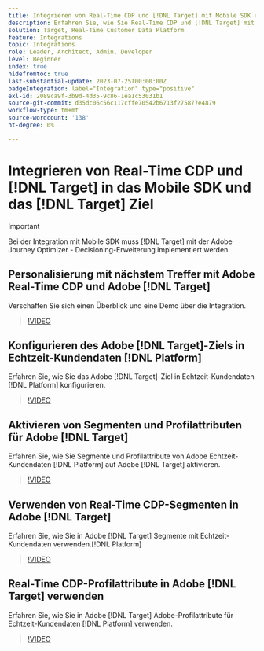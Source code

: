 ```yaml
---
title: Integrieren von Real-Time CDP und [!DNL Target] mit Mobile SDK und  [!DNL Target] Ziel
description: Erfahren Sie, wie Sie Real-Time CDP und [!DNL Target] mit dem Mobile SDK und dem [!DNL Target] Ziel integrieren.
solution: Target, Real-Time Customer Data Platform
feature: Integrations
topic: Integrations
role: Leader, Architect, Admin, Developer
level: Beginner
index: true
hidefromtoc: true
last-substantial-update: 2023-07-25T00:00:00Z
badgeIntegration: label="Integration" type="positive"
exl-id: 2089ca9f-3b9d-4d35-9c86-1ea1c53031b1
source-git-commit: d35dc06c56c117cffe70542b6713f275877e4879
workflow-type: tm+mt
source-wordcount: '138'
ht-degree: 0%

---
```


# Integrieren von Real-Time CDP und [!DNL Target] in das Mobile SDK und das [!DNL Target] Ziel

>[!IMPORTANT]
>
>Bei der Integration mit Mobile SDK muss [!DNL Target] mit der Adobe Journey Optimizer - Decisioning-Erweiterung implementiert werden.

## Personalisierung mit nächstem Treffer mit Adobe Real-Time CDP und Adobe [!DNL Target]

Verschaffen Sie sich einen Überblick und eine Demo über die Integration.

>[!VIDEO](https://video.tv.adobe.com/v/340091?quality=12&learn=on)


## Konfigurieren des Adobe [!DNL Target]-Ziels in Echtzeit-Kundendaten [!DNL Platform]

Erfahren Sie, wie Sie das Adobe [!DNL Target]-Ziel in Echtzeit-Kundendaten [!DNL Platform] konfigurieren.

>[!VIDEO](https://video.tv.adobe.com/v/3418799/?learn=on)

## Aktivieren von Segmenten und Profilattributen für Adobe [!DNL Target]

Erfahren Sie, wie Sie Segmente und Profilattribute von Adobe Echtzeit-Kundendaten [!DNL Platform] auf Adobe [!DNL Target] aktivieren.

>[!VIDEO](https://video.tv.adobe.com/v/3419036/?learn=on)

## Verwenden von Real-Time CDP-Segmenten in Adobe [!DNL Target]

Erfahren Sie, wie Sie in Adobe [!DNL Target] Segmente mit Echtzeit-Kundendaten verwenden.[!DNL Platform]

>[!VIDEO](https://video.tv.adobe.com/v/3419149/?learn=on)

## Real-Time CDP-Profilattribute in Adobe [!DNL Target] verwenden

Erfahren Sie, wie Sie in Adobe [!DNL Target] Adobe-Profilattribute für Echtzeit-Kundendaten [!DNL Platform] verwenden.

>[!VIDEO](https://video.tv.adobe.com/v/3419318/?learn=on)
